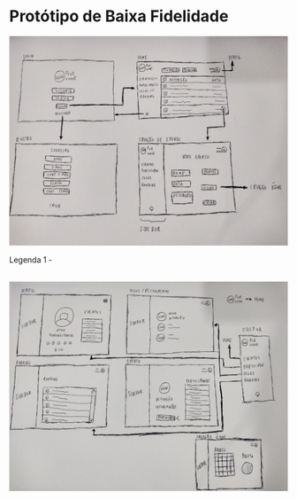 <h1> Protótipo de Baixa Fidelidade </h1>
<img src="images/prot_baixa_fidelidade_1.jpg"/>
<p>Legenda 1 -</p>
<br>

<img src="images/prot_baixa_fidelidade_2.jpg"/>
